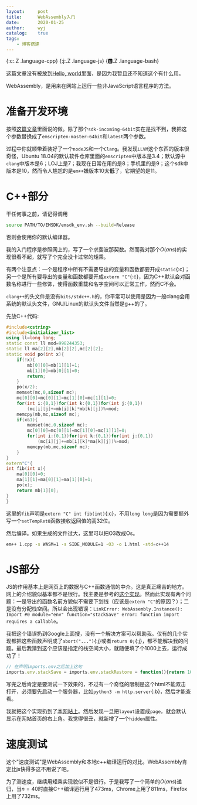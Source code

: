 ```yaml
---
layout:		post
title:		WebAssembly入门
date:		2020-01-25
author:		wyj
catalog:	true
tags:
    - 博客搭建
---
```


{:c:.Z .language-cpp}
{:j:.Z .language-js}
{:b:.Z .language-bash}

这篇文章没有被放到[Hello, world](/2020/08/10/Hello-world/)里面，是因为我暂且还不知道这个有什么用。

WebAssembly，是用来在网站上运行一些非JavaScript语言程序的方法。

#  准备开发环境

按照[这篇文章](https://medium.com/@tdeniffel/pragmatic-compiling-from-c-to-webassembly-a-guide-a496cc5954b8)里面说的做。除了那个`sdk-incoming-64bit`实在是找不到，我把这个参数替换成了`emscripten-master-64bit`和`latest`两个参数。

过程中你就顺带着装好了一个`nodeJS`和一个`Clang`。我发现`LLVM`这个东西的版本很奇怪，Ubuntu 18.04的默认软件仓库里面的`emscripten`中版本是3.4；默认源中`clang`中版本是6；LOJ上是7；我现在日常在用的是8；手机里的是9；这个sdk中版本是10，然而令人尴尬的是`em++`嫌版本10太**低**了，它期望的是11。

# C++部分

干任何事之前，请记得调用
```bash
source PATH/TO/EMSDK/emsdk_env.sh --build=Release
```
否则会使用你的默认编译器。

我的入门程序是参照网上的，写了一个求斐波那契数。然而我对那个$O(ans)$的实现很看不起，就写了个完全没卡过常的矩乘。

有两个注意点：一个是程序中所有不需要导出的变量和函数都要开成`static`{:c}；另一个是所有要导出的变量和函数都要开成`extern "C"`{:c}，因为C++默认会对函数名称进行一些修饰，使得函数重载和名字空间可以正常工作，然而C不会。

`clang++`的头文件是没有`bits/stdc++.h`的，你平常可以使用是因为一般clang会用系统的默认头文件，GNU/Linux的默认头文件当然是g++的了。

先放C++代码:
```cpp
#include<cstring>
#include<initializer_list>
using ll=long long;
static const ll mod=998244353;
static ll ma[2][2],mb[2][2],mc[2][2];
static void po(int x){
	if(!x){
		mb[0][0]=mb[1][1]=1;
		mb[1][0]=mb[0][1]=0;
		return;
	}
	po(x/2);
	memset(mc,0,sizeof mc);
	mc[0][0]=mc[0][1]=mc[1][0]=mc[1][1]=0;
	for(int i:{0,1})for(int k:{0,1})for(int j:{0,1})
		(mc[i][j]+=mb[i][k]*mb[k][j])%=mod;
	memcpy(mb,mc,sizeof mc);
	if(x&1){
		memset(mc,0,sizeof mc);
		mc[0][0]=mc[0][1]=mc[1][0]=mc[1][1]=0;
		for(int i:{0,1})for(int k:{0,1})for(int j:{0,1})
			(mc[i][j]+=mb[i][k]*ma[k][j])%=mod;
		memcpy(mb,mc,sizeof mc);
	}
}
extern"C"{
int fib(int x){
	ma[0][0]=0;
	ma[1][1]=ma[0][1]=ma[1][0]=1;
	po(x);
	return mb[1][0];
}
}
```
这里的`fib`声明是`extern "C" int fib(int)`{:c}，不用`long long`是因为需要额外写一个`setTempRet0`函数接收返回值的高32位。

然后编译。如果生成的文件过大，这里可以把O3改成Os。
```bash
em++ 1.cpp -s WASM=1 -s SIDE_MODULE=1 -O3 -o 1.html -std=c++14
```

# JS部分

JS的作用基本上是网页上的数据与C++函数通信的中介。这是真正痛苦的地方。网上的介绍貌似基本都不是很行。我主要是参考的[这个实现](https://www.cnblogs.com/y-y-y-y/p/9897154.html)。然而此实现有两个问题：一是导出的函数名前方貌似不需要下划线（应该是`extern "C"`的原因？）；二是没有分配栈空间。所以会出现错误：`LinkError: WebAssembly.Instance(): Import #0 module="env" function="stackSave" error: function import requires a callable`。

我把这个错误扔到Google上面搜，没有一个解决方案可以帮助我。仅有的几个实现都把这些函数声明成了`abort("...")`{:j}或者`return 0;`{:j}，都不能解决我的问题。最后我猜到这个应该是指定的栈空间大小，就随便填了个$1000$上去，运行成功了！
```js
// 在声明imports.env之后加上这句
imports.env.stackSave = imports.env.stackRestore = function(){return 1000;};
```

写完之后肯定是要测试一下效果的，不过有一个奇怪的限制是这个html不能双击打开，必须要先启动一个服务器，比如`python3 -m http.server`{:b}，然后才能查看。

我就把这个实现扔到了[本网站上](/wasm_test)。然后发现一旦把`layout`设置成`page`，就会默认显示在网站首页的右上角。我觉得很丑，就新增了一个`hidden`属性。

# 速度测试

这个"速度测试"是WebAssembly和本地c++编译运行的对比。WebAssembly肯定比js快得多这不用说了吧。

为了测速度，继续用矩乘实现貌似不是很行。于是我写了一个简单的$O(ans)$递归，当$n=40$时直接C++编译运行用了473ms，Chrome上用了811ms，Firefox上用了732ms。
